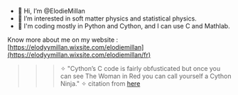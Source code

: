 - 👋 Hi, I’m @ElodieMillan
- 👀 I’m interested in soft matter physics and statistical physics.
- 🌱 I'm coding mostly in Python and Cython, and I can use C and Mathlab.

Know more about me on my website : [https://elodyymillan.wixsite.com/elodiemillan](https://elodyymillan.wixsite.com/elodiemillan/fr)

>>> ✧ "Cython’s C code is fairly obfusticated but once you can see The Woman in Red you can call yourself a Cython Ninja." ✧
>>> citation from [here](https://notes-on-cython.readthedocs.io/en/latest/misc.html)

<!---
ElodieMillan/ElodieMillan is a ✨ special ✨ repository because its `README.md` (this file) appears on your GitHub profile.
You can click the Preview link to take a look at your changes.
--->
